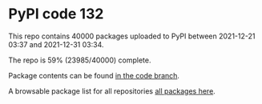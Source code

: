 # PyPI code 132

This repo contains 40000 packages uploaded to PyPI between 
2021-12-21 03:37 and 2021-12-31 03:34.

The repo is 59% (23985/40000) complete.

Package contents can be found [in the code branch](https://github.com/pypi-data/pypi-mirror-132/tree/code/packages).

A browsable package list for all repositories [all packages here](https://pypi-data.github.io/website/repositories/pypi-mirror-132).


